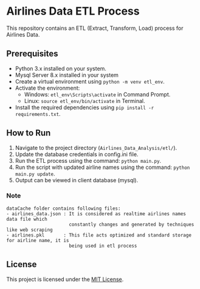 # Airlines Data ETL Process

This repository contains an ETL (Extract, Transform, Load) process for Airlines Data.

## Prerequisites

- Python 3.x installed on your system.
- Mysql Server 8.x installed in your system 
- Create a virtual environment using `python -m venv etl_env`.
- Activate the environment:
  - Windows: `etl_env\Scripts\activate` in Command Prompt.
  - Linux: `source etl_env/bin/activate` in Terminal.
- Install the required dependencies using `pip install -r requirements.txt`.

## How to Run

1. Navigate to the project directory (`Airlines_Data_Analysis/etl/`).
2. Update the database credentials in config.ini file.
3. Run the ETL process using the command: `python main.py`.
4. Run the script with updated airline names using the command: `python main.py update`.
4. Output can be viewed in client database (mysql).

### Note 
    dataCache folder contains following files:
    - airlines_data.json : It is considered as realtime airlines names data file which
                           constantly changes and generated by techniques like web scraping
    - airlines.pkl       : This file acts optimized and standard storage for airline name, it is
                           being used in etl process 


## License

This project is licensed under the [MIT License](https://github.com/username/repository/blob/master/LICENSE).
 
